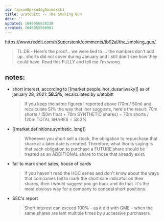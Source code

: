 ```yaml
---
id: fzpxum0pkku4dg0aimexck1
title: u/atobitt -- The Smoking Gun
desc: ''
updated: 1646956628338
created: 1646955566901
---
```

https://www.reddit.com/r/Superstonk/comments/tb92al/the_smoking_gun/

> TL:DR - Here's the proof... we were lied to.... the numbers don't add up.. shorts did not cover during January and I still don't see how they could have. Read this FULLY and tell me I'm wrong

## notes:
- short interest, according to [[market.people.ihor_dusaniwsky]] as of january 28, 2021: __58.3%__, recalculated by u/atobitt
    >  If you keep the same figures I reported above (70m / 50m) and recalculate SI% the way that Ihor suggests, here's the result: 70m shorts / (50m float + 70m SYNTHETIC shares) = 70m shorts / 120m TOTAL SHARES = 58.3%
- [[market.definitions.synthetic_long]]
    > Whenever you short sell a stock, the obligation to repurchase that share at a later date is created. Therefore, what Ihor is saying is that each obligation to purchase a FUTURE share should be treated as an ADDITIONAL share to those that already exist.
- fail to mark short sales, house of cards
    > If you haven't read the HOC series and don't know about the ways that companies fail to mark the short sale indicator on their shares, then I would suggest you go back and do that. It's the most obvious way for a company to conceal short positions.
- SEC's report
    > Short interest can exceed 100% - as it did with GME - when the same shares are lent multiple times by successive purchasers.
